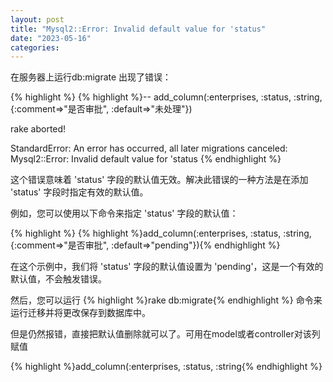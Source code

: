 ```yaml
---
layout: post
title: "Mysql2::Error: Invalid default value for 'status"
date: "2023-05-16"
categories: 
---
```

<p>在服务器上运行db:migrate 出现了错误：</p>

{% highlight %}
{% highlight %}-- add_column(:enterprises, :status, :string, {:comment=&gt;&quot;是否审批&quot;, :default=&gt;&quot;未处理&quot;}) 

rake aborted!

StandardError: An error has occurred, all later migrations canceled: Mysql2::Error: Invalid default value for &#39;status {% endhighlight %}

<p>这个错误意味着 &#39;status&#39; 字段的默认值无效。解决此错误的一种方法是在添加 &#39;status&#39; 字段时指定有效的默认值。</p>

<p>例如，您可以使用以下命令来指定 &#39;status&#39; 字段的默认值：</p>

{% highlight %}
{% highlight %}add_column(:enterprises, :status, :string, {:comment=&gt;&quot;是否审批&quot;, :default=&gt;&quot;pending&quot;}){% endhighlight %}

<p>在这个示例中，我们将 &#39;status&#39; 字段的默认值设置为 &#39;pending&#39;，这是一个有效的默认值，不会触发错误。</p>

<p>然后，您可以运行 {% highlight %}rake db:migrate{% endhighlight %} 命令来运行迁移并将更改保存到数据库中。</p>

<p>但是仍然报错，直接把默认值删除就可以了。可用在model或者controller对该列赋值</p>

<p>{% highlight %}add_column(:enterprises, :status, :string{% endhighlight %}</p>

